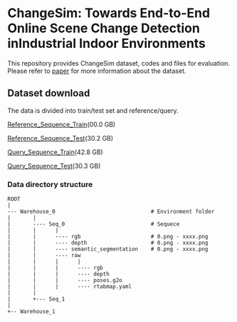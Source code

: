 # ChangeSim: Towards End-to-End Online Scene Change Detection inIndustrial Indoor Environments


This repository provides ChangeSim dataset, codes and files for evaluation. Please refer to [paper](arxiv주소) for more information about the dataset.


## Dataset download

The data is divided into train/test set and reference/query. 

[Reference_Sequence_Train]()(00.0 GB)

[Reference_Sequence_Test](https://kaistackr-my.sharepoint.com/:u:/g/personal/jhyuk_kaist_ac_kr/Ecy15_DweZ9EkNdKOFueMn0Bxsq7XkAYNtgHZ-klPZ9M3A?e=5OBH4y)(30.2 GB)

[Query_Sequence_Train](https://kaistackr-my.sharepoint.com/:u:/g/personal/jhyuk_kaist_ac_kr/EW1W0h1RzEhBrTUn7zcx2vUBw-W0yQ2JZGB2rREdeICEjw?e=0KRm3J)(42.8 GB)

[Query_Sequence_Test](https://kaistackr-my.sharepoint.com/:u:/g/personal/jhyuk_kaist_ac_kr/Ecy15_DweZ9EkNdKOFueMn0Bxsq7XkAYNtgHZ-klPZ9M3A?e=5J9Kd3)(30.3 GB)

### Data directory structure
```
ROOT
|
--- Warehouse_0                              # Environment folder
|       |
|       ---- Seq_0                           # Sequece
|       |      |
|       |      ---- rgb                      # 0.png - xxxx.png      
|       |      ---- depth                    # 0.png - xxxx.png
|       |      ---- semantic_segmentation    # 0.png - xxxx.png     
|       |      ---- raw                   
|       |      |      |
|       |      |      ---- rgb      
|       |      |      ---- depth        
|       |      |      ---- poses.g2o 
|       |      |      ---- rtabmap.yaml
|       |
|       +--- Seq_1
|
+-- Warehouse_1
```
